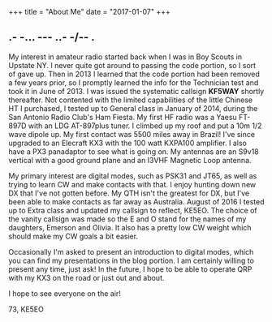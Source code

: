 +++
title = "About Me"
date = "2017-01-07"
+++

## .- -... --- ..- -/-- .
My interest in amateur radio started back when I was in Boy Scouts in Upstate NY.  I never quite got around to passing the code portion, so I sort of gave up.  Then in 2013 I learned that the code portion had been removed a few years prior, so I promptly learned the info for the Technician test and took it in June of 2013.  I was issued the systematic callsign **KF5WAY** shortly thereafter.  Not contented with the limited capabilities of the little Chinese HT I purchased, I tested up to General class in January of 2014, during the San Antonio Radio Club's Ham Fiesta.  My first HF radio was a Yaesu FT-897D with an LDG AT-897plus tuner.  I climbed up my roof and put a 10m 1/2 wave dipole up.  My first contact was 5500 miles away in Brazil!  I've since upgraded to an Elecraft KX3 with the 100 watt KXPA100 amplifier.  I also have a PX3 panadaptor to see what is going on.  My antennas are an S9v18 vertical with a good ground plane and an I3VHF Magnetic Loop antenna.  

My primary interest are digital modes, such as PSK31 and JT65, as well as trying to learn CW and make contacts with that.  I enjoy hunting down new DX that I've not gotten before.  My QTH isn't the greatest for DX, but I've been able to make contacts as far away as Australia.  August of 2016 I tested up to Extra class and updated my callsign to reflect, KE5EO.  The choice of the vanity callsign was made so the E and O stand for the names of my daughters, Emerson and Olivia.  It also has a pretty low CW weight which should make my CW goals a bit easier. 

Occasionally I'm asked to present an introduction to digital modes, which you can find my presentations in the blog portion.  I am certainly willing to present any time, just ask!  In the future, I hope to be able to operate QRP with my KX3 on the road or just out and about. 

I hope to see everyone on the air!

73,
KE5EO
